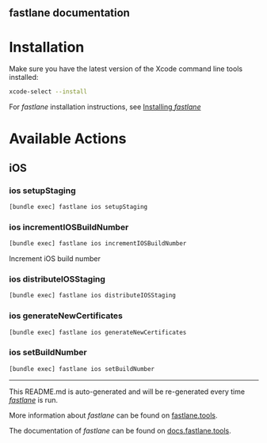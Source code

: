 fastlane documentation
----

# Installation

Make sure you have the latest version of the Xcode command line tools installed:

```sh
xcode-select --install
```

For _fastlane_ installation instructions, see [Installing _fastlane_](https://docs.fastlane.tools/#installing-fastlane)

# Available Actions

## iOS

### ios setupStaging

```sh
[bundle exec] fastlane ios setupStaging
```



### ios incrementIOSBuildNumber

```sh
[bundle exec] fastlane ios incrementIOSBuildNumber
```

Increment iOS build number

### ios distributeIOSStaging

```sh
[bundle exec] fastlane ios distributeIOSStaging
```



### ios generateNewCertificates

```sh
[bundle exec] fastlane ios generateNewCertificates
```



### ios setBuildNumber

```sh
[bundle exec] fastlane ios setBuildNumber
```



----

This README.md is auto-generated and will be re-generated every time [_fastlane_](https://fastlane.tools) is run.

More information about _fastlane_ can be found on [fastlane.tools](https://fastlane.tools).

The documentation of _fastlane_ can be found on [docs.fastlane.tools](https://docs.fastlane.tools).
